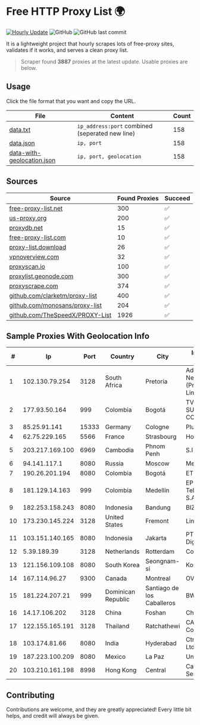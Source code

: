 
# Free HTTP Proxy List 🌍

[![Hourly Update](https://github.com/mertguvencli/http-proxy-list/actions/workflows/main.yml/badge.svg?branch=main)](https://github.com/mertguvencli/http-proxy-list/actions/workflows/main.yml)
![GitHub](https://img.shields.io/github/license/mertguvencli/http-proxy-list)
![GitHub last commit](https://img.shields.io/github/last-commit/mertguvencli/http-proxy-list)

It is a lightweight project that hourly scrapes lots of free-proxy sites, validates if it works, and serves a clean proxy list.


> Scraper found **3887** proxies at the latest update. Usable proxies are below.

## Usage

Click the file format that you want and copy the URL.


|File|Content|Count|
|----|-------|-----|
|[data.txt](https://raw.githubusercontent.com/mertguvencli/http-proxy-list/main/proxy-list/data.txt)|`ip_address:port` combined (seperated new line)|158|
|[data.json](https://raw.githubusercontent.com/mertguvencli/http-proxy-list/main/proxy-list/data.json)|`ip, port`|158|
|[data-with-geolocation.json](https://raw.githubusercontent.com/mertguvencli/http-proxy-list/main/proxy-list/data-with-geolocation.json)|`ip, port, geolocation`|158|

## Sources

|Source|Found Proxies|Succeed|
|------|-------------|-------|
|[free-proxy-list.net](https://free-proxy-list.net)|300|✅|
|[us-proxy.org](https://www.us-proxy.org)|200|✅|
|[proxydb.net](http://proxydb.net)|15|✅|
|[free-proxy-list.com](https://free-proxy-list.com/?page=&port=&type%5B%5D=http&type%5B%5D=https&up_time=0&search=Search)|10|✅|
|[proxy-list.download](https://www.proxy-list.download/HTTP)|26|✅|
|[vpnoverview.com](https://vpnoverview.com/privacy/anonymous-browsing/free-proxy-servers)|32|✅|
|[proxyscan.io](https://www.proxyscan.io)|100|✅|
|[proxylist.geonode.com](https://proxylist.geonode.com/api/proxy-list?limit=300&page=1&sort_by=lastChecked&sort_type=desc&protocols=http,https)|300|✅|
|[proxyscrape.com](https://api.proxyscrape.com/v2/?request=displayproxies&protocol=http&timeout=10000&country=all&ssl=all&anonymity=all)|374|✅|
|[github.com/clarketm/proxy-list](https://raw.githubusercontent.com/clarketm/proxy-list/master/proxy-list-raw.txt)|400|✅|
|[github.com/monosans/proxy-list](https://raw.githubusercontent.com/monosans/proxy-list/main/proxies/http.txt)|204|✅|
|[github.com/TheSpeedX/PROXY-List](https://raw.githubusercontent.com/TheSpeedX/PROXY-List/master/http.txt)|1926|✅|


## Sample Proxies With Geolocation Info

|#|Ip|Port|Country|City|Internet Service Provider|
|-|--|----|-------|----|-------------------------|
|1|102.130.79.254|3128|South Africa|Pretoria|Adnexus Celerity Networks (Proprietary) Limited|
|2|177.93.50.164|999|Colombia|Bogotá|TV AZTECA SUCURSAL COLOMBIA|
|3|85.25.91.141|15333|Germany|Cologne|PlusServer GmbH|
|4|62.75.229.165|5566|France|Strasbourg|Host Europe GmbH|
|5|203.217.169.100|6969|Cambodia|Phnom Penh|S.I Group|
|6|94.141.117.1|8080|Russia|Moscow|MediaCom LLC|
|7|190.26.201.194|8080|Colombia|Bogotá|ETB - Colombia|
|8|181.129.14.163|999|Colombia|Medellín|EPM Telecomunicaciones S.A. E.S.P.|
|9|182.253.158.243|8080|Indonesia|Bandung|BIZNET|
|10|173.230.145.224|3128|United States|Fremont|Linode, LLC|
|11|103.151.140.165|8080|Indonesia|Jakarta|PT Indotechno Digital Komputasi|
|12|5.39.189.39|3128|Netherlands|Rotterdam|ColoCenter b.v.|
|13|121.156.109.108|8080|South Korea|Seongnam-si|Korea Telecom|
|14|167.114.96.27|9300|Canada|Montreal|OVH SAS|
|15|181.224.207.21|999|Dominican Republic|Santiago de los Caballeros|BW TELECOM|
|16|14.17.106.202|3128|China|Foshan|Chinanet|
|17|122.155.165.191|3128|Thailand|Ratchathewi|CAT Telecom Public Company Limited|
|18|103.174.81.66|8080|India|Hyderabad|CtrlS Datacenters Ltd.|
|19|187.223.100.209|8080|Mexico|La Paz|Uninet S.A. de C.V.|
|20|103.210.161.198|8998|Hong Kong|Central|Capitalonline Data Service Co., LTD|



## Contributing

Contributions are welcome, and they are greatly appreciated! Every
little bit helps, and credit will always be given.

